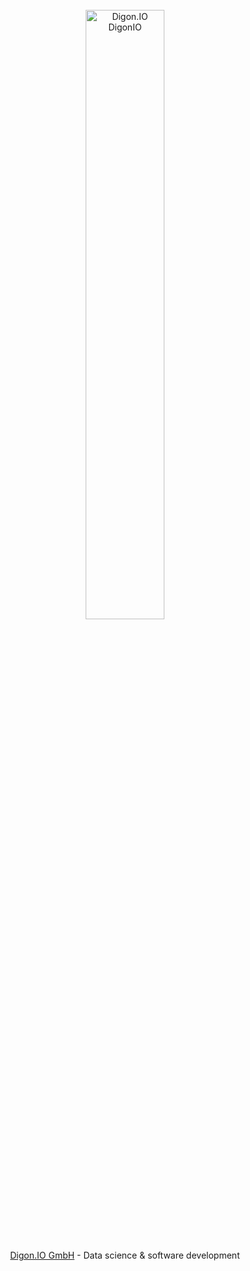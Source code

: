 <br>
<div align="center">
  <a href="https://digon.io">
    <img alt="Digon.IO DigonIO" src="https://digon.io/static/landing/img/digon_name_right_grey.svg" width="50%">
  </a>
</div>
</br>
</br>

<div align="center">
  <a href="https://digon.io">Digon.IO GmbH</a> - Data science & software development
</div>
